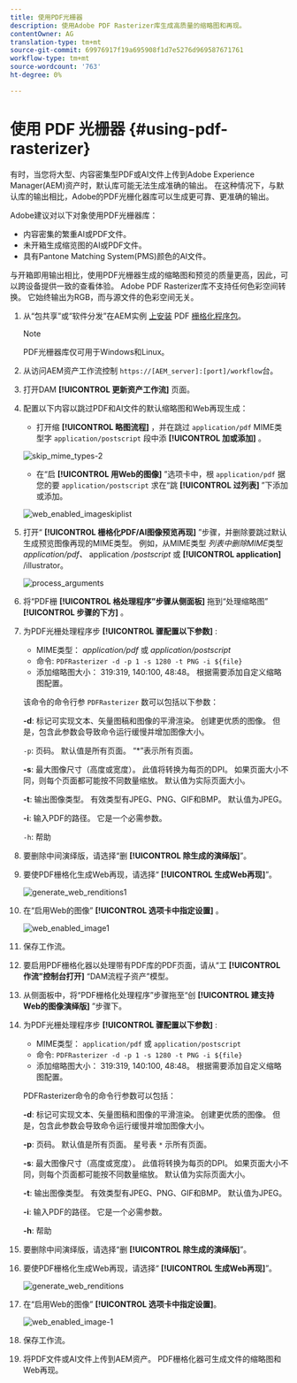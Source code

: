 ```yaml
---
title: 使用PDF光栅器
description: 使用Adobe PDF Rasterizer库生成高质量的缩略图和再现。
contentOwner: AG
translation-type: tm+mt
source-git-commit: 69976917f19a695908f1d7e5276d969587671761
workflow-type: tm+mt
source-wordcount: '763'
ht-degree: 0%

---
```



# 使用 PDF 光栅器 {#using-pdf-rasterizer}

有时，当您将大型、内容密集型PDF或AI文件上传到Adobe Experience Manager(AEM)资产时，默认库可能无法生成准确的输出。 在这种情况下，与默认库的输出相比，Adobe的PDF光栅化器库可以生成更可靠、更准确的输出。

Adobe建议对以下对象使用PDF光栅器库：

* 内容密集的繁重AI或PDF文件。
* 未开箱生成缩览图的AI或PDF文件。
* 具有Pantone Matching System(PMS)颜色的AI文件。

与开箱即用输出相比，使用PDF光栅器生成的缩略图和预览的质量更高，因此，可以跨设备提供一致的查看体验。 Adobe PDF Rasterizer库不支持任何色彩空间转换。 它始终输出为RGB，而与源文件的色彩空间无关。

1. 从“包共享”或“软件分发”在AEM实例 [上安装](https://www.adobeaemcloud.com/content/marketplace/marketplaceProxy.html?packagePath=/content/companies/public/adobe/packages/cq640/product/assets/aem-assets-pdf-rasterizer-pkg) PDF [栅格化程序包](https://experience.adobe.com/#/downloads/content/software-distribution/en/aem.html?package=/content/software-distribution/en/details.html/content/dam/aem/public/adobe/packages/cq640/product/assets/aem-assets-pdf-rasterizer-pkg)。

   >[!NOTE]
   >
   >PDF光栅器库仅可用于Windows和Linux。

1. 从访问AEM资产工作流控制 `https://[AEM_server]:[port]/workflow`台。
1. 打开DAM **[!UICONTROL 更新资产工作流]** 页面。
1. 配置以下内容以跳过PDF和AI文件的默认缩略图和Web再现生成：

   * 打开缩 **[!UICONTROL 略图流程]** ，并在跳过 `application/pdf` MIME类型字 `application/postscript` 段中添 **[!UICONTROL 加或添加]** 。

   ![skip_mime_types-2](assets/skip_mime_types-2.png)

   * 在“启 **[!UICONTROL 用Web的图像]** ”选项卡中，根 `application/pdf` 据您的要 `application/postscript` 求在“跳 **[!UICONTROL 过列表]** ”下添加或添加。

   ![web_enabled_imageskiplist](assets/web_enabled_imageskiplist.png)

1. 打开“ **[!UICONTROL 栅格化PDF/AI图像预览再现]** ”步骤，并删除要跳过默认生成预览图像再现的MIME类型。 例如，从MIME类型 *列表中删除MIME*&#x200B;类型 *application/pdf、* application */postscript* 或 **[!UICONTROL application]** /illustrator。

   ![process_arguments](assets/process_arguments.png)

1. 将“PDF栅 **[!UICONTROL 格处理程序”步骤从侧面板]** 拖到“处理缩略图” **[!UICONTROL 步骤的下方]** 。
1. 为PDF光栅处理程序步 **[!UICONTROL 骤配置以下参数]** :

   * MIME类型： *application/pdf* 或 *application/postscript*
   * 命令: `PDFRasterizer -d -p 1 -s 1280 -t PNG -i ${file}`
   * 添加缩略图大小： 319:319, 140:100, 48:48。 根据需要添加自定义缩略图配置。

   该命令的命令行参 `PDFRasterizer` 数可以包括以下参数：

   **-d**: 标记可实现文本、矢量图稿和图像的平滑渲染。 创建更优质的图像。 但是，包含此参数会导致命令运行缓慢并增加图像大小。

   `-p`: 页码。 默认值是所有页面。 “*”表示所有页面。

   **-s**: 最大图像尺寸（高度或宽度）。 此值将转换为每页的DPI。 如果页面大小不同，则每个页面都可能按不同数量缩放。 默认值为实际页面大小。

   **-t**: 输出图像类型。 有效类型有JPEG、PNG、GIF和BMP。 默认值为JPEG。

   **-i**: 输入PDF的路径。 它是一个必需参数。

   `-h`: 帮助

1. 要删除中间演绎版，请选择“删 **[!UICONTROL 除生成的演绎版]**”。
1. 要使PDF栅格化生成Web再现，请选择“ **[!UICONTROL 生成Web再现]**”。

   ![generate_web_renditions1](assets/generate_web_renditions1.png)

1. 在“启用Web的图像” **[!UICONTROL 选项卡中指定设置]** 。

   ![web_enabled_image1](assets/web_enabled_image1.png)

1. 保存工作流。
1. 要启用PDF栅格化器以处理带有PDF库的PDF页面，请从“工 **[!UICONTROL 作流”控制台打开]** “DAM流程子资产”模型。
1. 从侧面板中，将“PDF栅格化处理程序”步骤拖至“创 **[!UICONTROL 建支持Web的图像演绎版]** ”步骤下。
1. 为PDF光栅处理程序步 **[!UICONTROL 骤配置以下参数]** :

   * MIME类型： `application/pdf` 或 `application/postscript`
   * 命令: `PDFRasterizer -d -p 1 -s 1280 -t PNG -i ${file}`
   * 添加缩略图大小： 319:319, 140:100, 48:48。 根据需要添加自定义缩略图配置。

   PDFRasterizer命令的命令行参数可以包括：

   **-d**: 标记可实现文本、矢量图稿和图像的平滑渲染。 创建更优质的图像。 但是，包含此参数会导致命令运行缓慢并增加图像大小。

   **-p**: 页码。 默认值是所有页面。 星号表 `*` 示所有页面。

   **-s**: 最大图像尺寸（高度或宽度）。 此值将转换为每页的DPI。 如果页面大小不同，则每个页面都可能按不同数量缩放。 默认值为实际页面大小。

   **-t**: 输出图像类型。 有效类型有JPEG、PNG、GIF和BMP。 默认值为JPEG。

   **-i**: 输入PDF的路径。 它是一个必需参数。

   **-h**: 帮助

1. 要删除中间演绎版，请选择“删 **[!UICONTROL 除生成的演绎版]**”。
1. 要使PDF栅格化生成Web再现，请选择“ **[!UICONTROL 生成Web再现]**”。

   ![generate_web_renditions](assets/generate_web_renditions.png)

1. 在“启用Web的图像” **[!UICONTROL 选项卡中指定设置]**。

   ![web_enabled_image-1](assets/web_enabled_image-1.png)

1. 保存工作流。
1. 将PDF文件或AI文件上传到AEM资产。 PDF栅格化器可生成文件的缩略图和Web再现。
